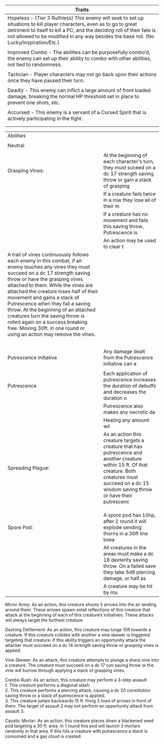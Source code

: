 | Traits                                                                                                                                                                                                                                                                                     |
| ------------------------------------------------------------------------------------------------------------------------------------------------------------------------------------------------------------------------------------------------------------------------------------------ |
| Hopeless - (Tier 3 Ruthless) This enemy will seek to set up situations to kill player characters, even as to go to great detriment to itself to kill a PC, and the deciding roll of their fate is not allowed to be modified in any way besides the base roll. (No Lucky/Inspiration/Etc.) |
|                                                                                                                                                                                                                                                                                            |
| Improved Combo - The abilities can be purposefully combo’d, the enemy can set up their ability to combo with other abilities, not tied to randomness.                                                                                                                                      |
|                                                                                                                                                                                                                                                                                            |
| Tactician - Player characters may not go back upon their actions once they have passed their turn.                                                                                                                                                                                         |
|                                                                                                                                                                                                                                                                                            |
| Deadly - This enemy can inflict a large amount of front loaded damage, breaking the normal HP threshold set in place to prevent one shots, etc.                                                                                                                                            |
|                                                                                                                                                                                                                                                                                            |
| Accursed - This enemy is a servant of a Cursed Spirit that is actively participating in the fight.                                                                                                                                                                                         |
|                                                                                                                                                                                                                                                                                            |
|                                                                                                                                                                                                                                                                                            |



|                                                                                                                                                                                                                                                                                                                                                                                                                                                                                                                      |                                                                                                                                                                                                             |
| -------------------------------------------------------------------------------------------------------------------------------------------------------------------------------------------------------------------------------------------------------------------------------------------------------------------------------------------------------------------------------------------------------------------------------------------------------------------------------------------------------------------- | ----------------------------------------------------------------------------------------------------------------------------------------------------------------------------------------------------------- |
| Abilities                                                                                                                                                                                                                                                                                                                                                                                                                                                                                                            |                                                                                                                                                                                                             |
|                                                                                                                                                                                                                                                                                                                                                                                                                                                                                                                      |                                                                                                                                                                                                             |
| Neutral                                                                                                                                                                                                                                                                                                                                                                                                                                                                                                              |                                                                                                                                                                                                             |
|                                                                                                                                                                                                                                                                                                                                                                                                                                                                                                                      |                                                                                                                                                                                                             |
| Grasping Vines:                                                                                                                                                                                                                                                                                                                                                                                                                                                                                                      | At the beginning of each character's turn, they must suceed on a dc 17 strength saving throw or gain a stack of grasping                                                                                    |
|                                                                                                                                                                                                                                                                                                                                                                                                                                                                                                                      | If a creature fails twice in a row they lose all of their m                                                                                                                                                 |
|                                                                                                                                                                                                                                                                                                                                                                                                                                                                                                                      | If a creature has no movement and fails this saving throw, Putrescence is                                                                                                                                   |
|                                                                                                                                                                                                                                                                                                                                                                                                                                                                                                                      | An action may be used to clear t                                                                                                                                                                            |
| A trail of vines continuously follows each enemy in this combat, if an enemy touches any vines they must succeed on a dc 17 strength saving throw or have the grasping vines attached to them. While the vines are attached the creature loses half of their movement and gains a stack of Putrescence when they fail a saving throw. At the beginning of an attached creatures turn the saving throw is rolled again on a success breaking free. Moving 30ft. in one round or using an action may remove the vines. |                                                                                                                                                                                                             |
|                                                                                                                                                                                                                                                                                                                                                                                                                                                                                                                      |                                                                                                                                                                                                             |
|                                                                                                                                                                                                                                                                                                                                                                                                                                                                                                                      |                                                                                                                                                                                                             |
|                                                                                                                                                                                                                                                                                                                                                                                                                                                                                                                      |                                                                                                                                                                                                             |
|                                                                                                                                                                                                                                                                                                                                                                                                                                                                                                                      |                                                                                                                                                                                                             |
|                                                                                                                                                                                                                                                                                                                                                                                                                                                                                                                      |                                                                                                                                                                                                             |
| Putrescence Initiative                                                                                                                                                                                                                                                                                                                                                                                                                                                                                               | Any damage dealt from the Putrescence initiative can a                                                                                                                                                      |
|                                                                                                                                                                                                                                                                                                                                                                                                                                                                                                                      |                                                                                                                                                                                                             |
| Putrescence                                                                                                                                                                                                                                                                                                                                                                                                                                                                                                          | Each application of putrescence increases the duration of debuffs and decreases the duration o                                                                                                              |
|                                                                                                                                                                                                                                                                                                                                                                                                                                                                                                                      | Putrescence also makes any necrotic da                                                                                                                                                                      |
|                                                                                                                                                                                                                                                                                                                                                                                                                                                                                                                      | Healing any amount wil                                                                                                                                                                                      |
| Spreading Plague:                                                                                                                                                                                                                                                                                                                                                                                                                                                                                                    | As an action this creature targets a creature that has putrescence and another creature within 15 ft. Of that creature. Both creatures must succeed on a dc 15 wisdom saving throw or have their putrescenc |
|                                                                                                                                                                                                                                                                                                                                                                                                                                                                                                                      |                                                                                                                                                                                                             |
|                                                                                                                                                                                                                                                                                                                                                                                                                                                                                                                      |                                                                                                                                                                                                             |
|                                                                                                                                                                                                                                                                                                                                                                                                                                                                                                                      |                                                                                                                                                                                                             |
| Spore Pod:                                                                                                                                                                                                                                                                                                                                                                                                                                                                                                           | A spore pod has 10hp, after 1 round it will explode sending thorns in a 30ft line towa                                                                                                                      |
|                                                                                                                                                                                                                                                                                                                                                                                                                                                                                                                      | All creatures in the areas must make a dc 18 dexterity saving throw. On a failed save they take 5d8 piercing damage, or half as                                                                             |
|                                                                                                                                                                                                                                                                                                                                                                                                                                                                                                                      | A creature may be hit by mu                                                                                                                                                                                 |


Mirror Army: As an action, this creature shoots 5 arrows into the air landing around them. These arrows spawn small reflections of this creature that attack at the beginning of each of this creature’s initiatives. These attacks will always target the furthest creature.

Dashing Defilement: As an action, this creature may lunge 15ft towards a creature. If this creature collides with another a vine skewer is triggered targeting that creature. If this ability triggers an opportunity attack the attacker must succeed on a dc 14 strength saving throw or grasping vines is applied.


Vine Skewer: As an attack, this creature attempts to plunge a sharp vine into a creature. The creature must succeed on a dc 17 con saving throw or the vine will burrow through applying a stack of grasping vines.


Combo Rush: As an action, this creature may perform a 3-step assault<br>1. This creature performs a diagonal slash.<br>2. This creature performs a piercing attack, causing a dc 20 constitution saving throw or a stack of putrescence is applied.<br>3. This creature jumps backwards 15 ft. firing 3 lines of arrows in front of them. The target of assault 2 may not perform an opportunity attack from assault 3.

Caustic Mortar: As an action, this creature places down a blackened seed pod targeting a 30 ft. area. In 1 round this pod will launch 3 mortars randomly in that area. If this hits a creature with putrescence a stack is consumed and a gas cloud is created.
